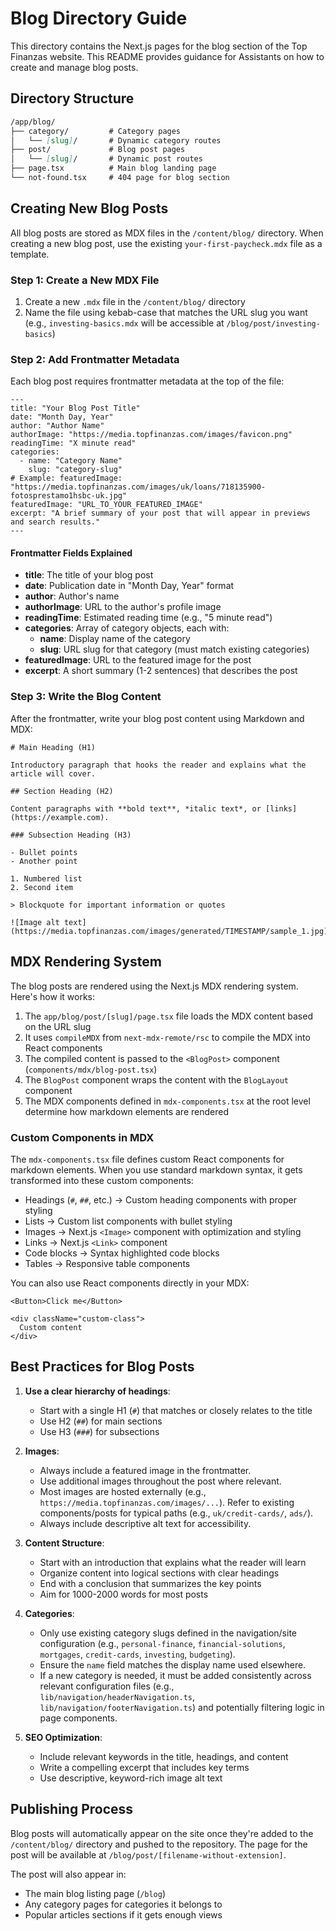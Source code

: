 # Blog Directory Guide

This directory contains the Next.js pages for the blog section of the Top Finanzas website. This README provides guidance for Assistants on how to create and manage blog posts.

## Directory Structure

```markdown
/app/blog/
├── category/         # Category pages
│   └── [slug]/       # Dynamic category routes
├── post/             # Blog post pages
│   └── [slug]/       # Dynamic post routes
├── page.tsx          # Main blog landing page
└── not-found.tsx     # 404 page for blog section
```

## Creating New Blog Posts

All blog posts are stored as MDX files in the `/content/blog/` directory. When creating a new blog post, use the existing `your-first-paycheck.mdx` file as a template.

### Step 1: Create a New MDX File

1. Create a new `.mdx` file in the `/content/blog/` directory
2. Name the file using kebab-case that matches the URL slug you want (e.g., `investing-basics.mdx` will be accessible at `/blog/post/investing-basics`)

### Step 2: Add Frontmatter Metadata

Each blog post requires frontmatter metadata at the top of the file:

```mdx
---
title: "Your Blog Post Title"
date: "Month Day, Year"
author: "Author Name"
authorImage: "https://media.topfinanzas.com/images/favicon.png"
readingTime: "X minute read"
categories:
  - name: "Category Name"
    slug: "category-slug"
# Example: featuredImage: "https://media.topfinanzas.com/images/uk/loans/718135900-fotosprestamo1hsbc-uk.jpg"
featuredImage: "URL_TO_YOUR_FEATURED_IMAGE"
excerpt: "A brief summary of your post that will appear in previews and search results."
---
```

#### Frontmatter Fields Explained

- **title**: The title of your blog post
- **date**: Publication date in "Month Day, Year" format
- **author**: Author's name
- **authorImage**: URL to the author's profile image
- **readingTime**: Estimated reading time (e.g., "5 minute read")
- **categories**: Array of category objects, each with:
  - **name**: Display name of the category
  - **slug**: URL slug for that category (must match existing categories)
- **featuredImage**: URL to the featured image for the post
- **excerpt**: A short summary (1-2 sentences) that describes the post

### Step 3: Write the Blog Content

After the frontmatter, write your blog post content using Markdown and MDX:

```mdx
# Main Heading (H1)

Introductory paragraph that hooks the reader and explains what the article will cover.

## Section Heading (H2)

Content paragraphs with **bold text**, *italic text*, or [links](https://example.com).

### Subsection Heading (H3)

- Bullet points
- Another point

1. Numbered list
2. Second item

> Blockquote for important information or quotes

![Image alt text](https://media.topfinanzas.com/images/generated/TIMESTAMP/sample_1.jpg)
```

## MDX Rendering System

The blog posts are rendered using the Next.js MDX rendering system. Here's how it works:

1. The `app/blog/post/[slug]/page.tsx` file loads the MDX content based on the URL slug
2. It uses `compileMDX` from `next-mdx-remote/rsc` to compile the MDX into React components
3. The compiled content is passed to the `<BlogPost>` component (`components/mdx/blog-post.tsx`)
4. The `BlogPost` component wraps the content with the `BlogLayout` component
5. The MDX components defined in `mdx-components.tsx` at the root level determine how markdown elements are rendered

### Custom Components in MDX

The `mdx-components.tsx` file defines custom React components for markdown elements. When you use standard markdown syntax, it gets transformed into these custom components:

- Headings (`#`, `##`, etc.) → Custom heading components with proper styling
- Lists → Custom list components with bullet styling
- Images → Next.js `<Image>` component with optimization and styling
- Links → Next.js `<Link>` component
- Code blocks → Syntax highlighted code blocks
- Tables → Responsive table components

You can also use React components directly in your MDX:

```mdx
<Button>Click me</Button>

<div className="custom-class">
  Custom content
</div>
```

## Best Practices for Blog Posts

1. **Use a clear hierarchy of headings**:
   - Start with a single H1 (`#`) that matches or closely relates to the title
   - Use H2 (`##`) for main sections
   - Use H3 (`###`) for subsections

2. **Images**:
   - Always include a featured image in the frontmatter.
   - Use additional images throughout the post where relevant.
   - Most images are hosted externally (e.g., `https://media.topfinanzas.com/images/...`). Refer to existing components/posts for typical paths (e.g., `uk/credit-cards/`, `ads/`).
   - Always include descriptive alt text for accessibility.

3. **Content Structure**:
   - Start with an introduction that explains what the reader will learn
   - Organize content into logical sections with clear headings
   - End with a conclusion that summarizes the key points
   - Aim for 1000-2000 words for most posts

4. **Categories**:
   - Only use existing category slugs defined in the navigation/site configuration (e.g., `personal-finance`, `financial-solutions`, `mortgages`, `credit-cards`, `investing`, `budgeting`).
   - Ensure the `name` field matches the display name used elsewhere.
   - If a new category is needed, it must be added consistently across relevant configuration files (e.g., `lib/navigation/headerNavigation.ts`, `lib/navigation/footerNavigation.ts`) and potentially filtering logic in page components.

5. **SEO Optimization**:
   - Include relevant keywords in the title, headings, and content
   - Write a compelling excerpt that includes key terms
   - Use descriptive, keyword-rich image alt text

## Publishing Process

Blog posts will automatically appear on the site once they're added to the `/content/blog/` directory and pushed to the repository. The page for the post will be available at `/blog/post/[filename-without-extension]`.

The post will also appear in:

- The main blog listing page (`/blog`)
- Any category pages for categories it belongs to
- Popular articles sections if it gets enough views
